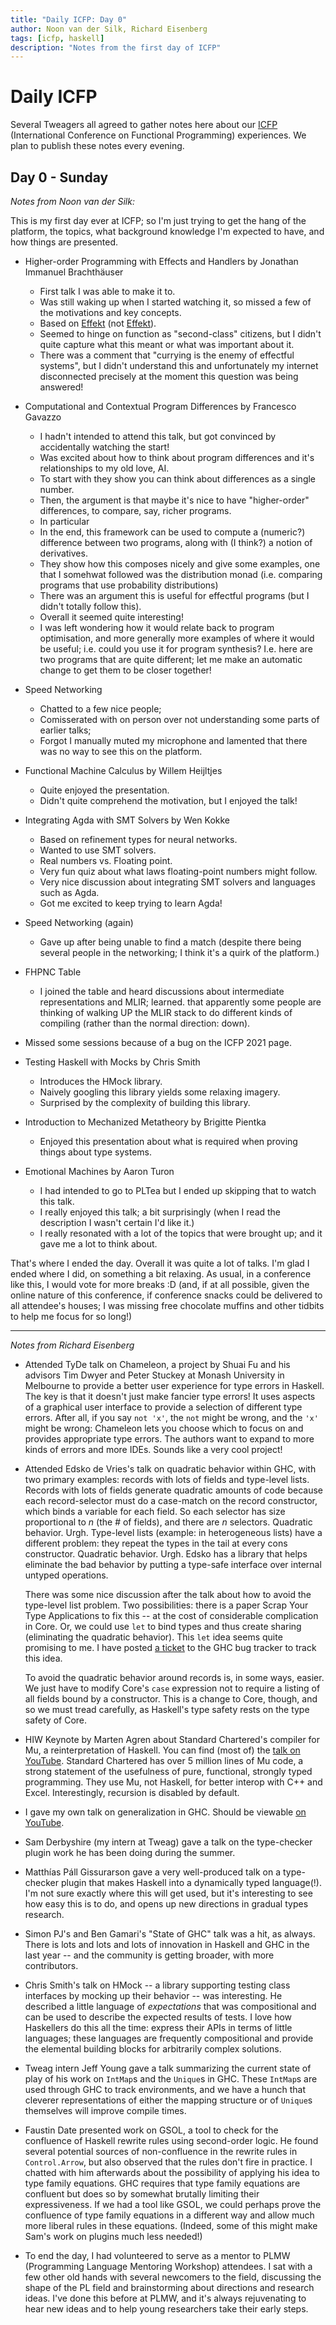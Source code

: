 ```yaml
---
title: "Daily ICFP: Day 0"
author: Noon van der Silk, Richard Eisenberg
tags: [icfp, haskell]
description: "Notes from the first day of ICFP"
---
```


# Daily ICFP

Several Tweagers all agreed to gather notes here about our
[ICFP](https://icfp21.sigplan.org/) (International Conference on Functional
Programming) experiences. We plan to publish these notes every evening.

## Day 0 - Sunday

*Notes from Noon van der Silk:*

This is my first day ever at ICFP; so I'm just trying to get the hang
of the platform, the topics, what background knowledge I'm expected to
have, and how things are presented.

- Higher-order Programming with Effects and Handlers by Jonathan Immanuel Brachthäuser
  - First talk I was able to make it to.
  - Was still waking up when I started watching it, so missed a few of the motivations and key concepts.
  - Based on [Effekt](https://effekt-lang.org/) (not [Effekt](https://www.effekt.dk/)).
  - Seemed to hinge on function as "second-class" citizens, but I didn't quite capture what this meant or what was important
    about it. 
  - There was a comment that "currying is the enemy of effectful systems", but I didn't understand this
    and unfortunately my internet disconnected precisely at the moment this question was being answered!

- Computational and Contextual Program Differences by Francesco Gavazzo
  - I hadn't intended to attend this talk, but got convinced by accidentally watching the start!
  - Was excited about how to think about program differences and it's relationships to my old love, AI.
  - To start with they show you can think about differences as a single number.
  - Then, the argument is that maybe it's nice to have "higher-order" differences, to compare, say,
    richer programs.
  - In particular
  - In the end, this framework can be used to compute a (numeric?) difference between two programs,
    along with (I think?) a notion of derivatives.
  - They show how this composes nicely and give some examples, one that I somehwat followed was
    the distribution monad (i.e. comparing programs that use probability distributions)
  - There was an argument this is useful for effectful programs (but I didn't totally follow this).
  - Overall it seemed quite interesting!
  - I was left wondering how it would relate back to program optimisation, and more generally
    more examples of where it would be useful; i.e. could you use it for program synthesis? I.e.
    here are two programs that are quite different; let me make an automatic change to get them
    to be closer together!

- Speed Networking
  - Chatted to a few nice people;
  - Comisserated with on person over not understanding some parts of earlier talks;
  - Forgot I manually muted my microphone and lamented that there was no way to see this on the platform.

- Functional Machine Calculus by Willem Heijltjes
  - Quite enjoyed the presentation.
  - Didn't quite comprehend the motivation, but I enjoyed the talk!

- Integrating Agda with SMT Solvers by Wen Kokke
  - Based on refinement types for neural networks.
  - Wanted to use SMT solvers.
  - Real numbers vs. Floating point.
  - Very fun quiz about what laws floating-point numbers might follow.
  - Very nice discussion about integrating SMT solvers and languages such as Agda.
  - Got me excited to keep trying to learn Agda!
 
- Speed Networking (again)
  - Gave up after being unable to find a match (despite there being several people in the networking; I think it's a quirk of the platform.)

- FHPNC Table
  - I joined the table and heard discussions about intermediate representations and MLIR; learned.
    that apparently some people are thinking of walking UP the MLIR stack to do different kinds
    of compiling (rather than the normal direction: down).

- Missed some sessions because of a bug on the ICFP 2021 page.

- Testing Haskell with Mocks by Chris Smith
  - Introduces the HMock library.
  - Naively googling this library yields some relaxing imagery.
  - Surprised by the complexity of building this library.

- Introduction to Mechanized Metatheory by Brigitte Pientka
  - Enjoyed this presentation about what is required when proving things about type systems.

- Emotional Machines by Aaron Turon
  - I had intended to go to PLTea but I ended up skipping that to watch this talk.
  - I really enjoyed this talk; a bit surprisingly (when I read the description I wasn't certain I'd like it.)
  - I really resonated with a lot of the topics that were brought up; and it gave me a lot to think about.

That's where I ended the day. Overall it was quite a lot of talks. I'm glad I ended where I did, on something a bit relaxing. As usual, in a conference like this, I would vote for more breaks :D (and, if at all possible, given the online nature of this conference, if conference snacks could be delivered to all attendee's houses; I was missing free chocolate muffins and other tidbits to help me focus for so long!)

---

*Notes from Richard Eisenberg*

* Attended TyDe talk on Chameleon, a project by Shuai Fu and his advisors Tim
  Dwyer and Peter Stuckey at Monash University in Melbourne to provide a
  better user experience for type errors in Haskell. The key is that it
  doesn't just make fancier type errors! It uses aspects of a graphical user
  interface to provide a selection of different type errors. After all, if you
  say `not 'x'`, the `not` might be wrong, and the `'x'` might be wrong:
  Chameleon lets you choose which to focus on and provides appropriate type
  errors. The authors want to expand to more kinds of errors and more IDEs.
  Sounds like a very cool project!

* Attended Edsko de Vries's talk on quadratic behavior within GHC, with two
  primary examples: records with lots of fields and type-level lists. Records
  with lots of fields generate quadratic amounts of code because each
  record-selector must do a case-match on the record constructor, which binds
  a variable for each field. So each selector has size proportional to *n*
  (the # of fields), and there are *n* selectors. Quadratic behavior. Urgh.
  Type-level lists (example: in heterogeneous lists) have a different problem:
  they repeat the types in the tail at every cons constructor. Quadratic
  behavior. Urgh. Edsko has a library that helps eliminate the bad behavior by
  putting a type-safe interface over internal untyped operations.

  There was some nice discussion after the talk about how to avoid the
  type-level list problem. Two possibilities: there is a paper Scrap Your Type
  Applications to fix this -- at the cost of considerable complication in
  Core. Or, we could use `let` to bind types and thus create sharing
  (eliminating the quadratic behavior). This `let` idea seems quite promising
  to me. I have posted [a
  ticket](https://gitlab.haskell.org/ghc/ghc/-/issues/20264) to the GHC bug
  tracker to track this idea.

  To avoid the quadratic behavior around records is, in some ways, easier. We
  just have to modify Core's `case` expression not to require a listing of all
  fields bound by a constructor. This is a change to Core, though, and so we
  must tread carefully, as Haskell's type safety rests on the type safety of
  Core.

* HIW Keynote by Marten Agren about Standard Chartered's compiler for Mu, a
  reinterpretation of Haskell. You can find (most of) the [talk on
  YouTube](https://www.youtube.com/watch?v=ARBiEAKApTM). Standard Chartered
  has over 5 million lines of Mu code, a strong statement of the usefulness of
  pure, functional, strongly typed programming. They use Mu, not Haskell, for
  better interop with C++ and Excel. Interestingly, recursion is disabled by
  default.

* I gave my own talk on generalization in GHC. Should be viewable [on
  YouTube](https://www.youtube.com/watch?v=ARBiEAKApTM).

* Sam Derbyshire (my intern at Tweag) gave a talk on the type-checker plugin
  work he has been doing during the summer.

* Matth&iacute;as P&aacute;ll Gissurarson gave a very well-produced talk on a
  type-checker plugin that makes Haskell into a dynamically typed language(!).
  I'm not sure exactly where this will get used, but it's interesting to see
  how easy this is to do, and opens up new directions in gradual types
  research.

* Simon PJ's and Ben Gamari's "State of GHC" talk was a hit, as always. There
  is lots and lots and lots of innovation in Haskell and GHC in the last year
  -- and the community is getting broader, with more contributors.

* Chris Smith's talk on HMock -- a library supporting testing class interfaces
  by mocking up their behavior -- was interesting. He described a little
  language of *expectations* that was compositional and can be used to
  describe the expected results of tests. I love how Haskellers do this all
  the time: express their APIs in terms of little languages; these languages
  are frequently compositional and provide the elemental building blocks for
  arbitrarily complex solutions.

* Tweag intern Jeff Young gave a talk summarizing the current state of play of
  his work on `IntMap`s and the `Unique`s in GHC. These `IntMap`s are used
  through GHC to track environments, and we have a hunch that cleverer
  representations of either the mapping structure or of `Unique`s themselves
  will improve compile times.

* Faustin Date presented work on GSOL, a tool to check for the confluence of
  Haskell rewrite rules using second-order logic. He found several potential
  sources of non-confluence in the rewrite rules in `Control.Arrow`, but also
  observed that the rules don't fire in practice. I chatted with him
  afterwards about the possibility of applying his idea to type family
  equations. GHC requires that type family equations are confluent but does so
  by somewhat brutally limiting their expressiveness. If we had a tool like
  GSOL, we could perhaps prove the confluence of type family equations in a
  different way and allow much more liberal rules in these equations. (Indeed,
  some of this might make Sam's work on plugins much less needed!)

* To end the day, I had volunteered to serve as a mentor to PLMW (Programming
  Language Mentoring Workshop) attendees. I sat with a few other old hands
  with several newcomers to the field, discussing the shape of the PL field
  and brainstorming about directions and research ideas. I've done this before
  at PLMW, and it's always rejuvenating to hear new ideas and to help young
  researchers take their early steps.

